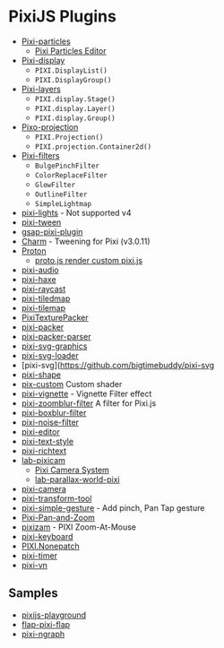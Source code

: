 # PixiJS Plugins

- [Pixi-particles](https://github.com/pixijs/pixi-particles)
  - [Pixi Particles Editor](http://pixijs.github.io/pixi-particles-editor/)
- [Pixi-display](http://pixijs.github.io/examples/required/plugins/pixi-display.js) 
  - `PIXI.DisplayList()`
  - `PIXI.DisplayGroup()`
- [Pixi-layers](http://pixijs.github.io/examples/required/plugins/pixi-layers.js)
  - `PIXI.display.Stage()`
  - `PIXI.display.Layer()`
  - `PIXI.display.Group()`
- [Pixo-projection](http://pixijs.github.io/examples/required/plugins/pixi-projection.js)
  - `PIXI.Projection()`
  - `PIXI.projection.Container2d()`
- [Pixi-filters](http://pixijs.github.io/examples/required/plugins/pixi-extra-filters.js) 
  - `BulgePinchFilter`
  - `ColorReplaceFilter`
  - `GlowFilter`
  - `OutlineFilter`
  - `SimpleLightmap`
- [pixi-lights](https://github.com/pixijs/pixi-lights) - Not supported v4
- [pixi-tween](https://github.com/Nazariglez/pixi-tween)
- [gsap-pixi-plugin](https://github.com/noprotocol/gsap-pixi-plugin)
- [Charm](https://github.com/kittykatattack/charm) - Tweening for Pixi (v3.0.11)
- [Proton](http://www.a-jie.cn/proton/) 
  - [proto.js render custom pixi.js](http://www.a-jie.cn/proton/example/render/custom/pixijs.html)
- [pixi-audio](https://github.com/Nazariglez/pixi-audio)
- [pixi-haxe](https://github.com/pixijs/pixi-haxe)
- [pixi-raycast](https://github.com/lewispollard/pixi-raycast)
- [pixi-tiledmap](https://github.com/riebel/pixi-tiledmap)
- [pixi-tilemap](https://github.com/pixijs/pixi-tilemap)
- [PixiTexturePacker](https://github.com/SebastianNette/PixiTexturePacker)
- [pixi-packer](https://github.com/Gamevy/pixi-packer)
- [pixi-packer-parser](https://github.com/Gamevy/pixi-packer-parser)
- [pixi-svg-graphics](https://github.com/GreyRook/pixi-svg-graphics)
- [pixi-svg-loader](https://github.com/blunt1337/pixi-svg-loader)
- [pixi-svg](https://github.com/bigtimebuddy/pixi-svg
- [pixi-shape](https://github.com/snowcxt/pixi-shape)
- [pix-custom](https://github.com/edankwan/pixi-custom) Custom shader
- [pixi-vignette](https://github.com/samgiles/pixi-vignette) - Vignette Filter effect
- [pixi-zoomblur-filter](https://github.com/superguigui/pixi-zoomblur-filter) A filter for Pixi.js
- [pixi-boxblur-filter](https://github.com/superguigui/pixi-boxblur-filter)
- [pixi-noise-filter](https://github.com/rjanicek/pixi-noise-filter)
- [pixi-editor](https://github.com/antirek/pixi-editor)
- [pixi-text-style](https://github.com/pixijs/pixi-text-style)
- [pixi-richtext](https://github.com/avgjs/pixi-richtext)
- [lab-pixicam](https://github.com/georgiee/lab-pixicam) 
  - [Pixi Camera System](http://www.kaleadis.de/lab/04-pixi-cam/)
  - [lab-parallax-world-pixi](http://georgiee.github.io/lab-parallax-world-pixi/)
- [pixi-camera](https://github.com/beeglebug/pixi-camera)
- [pixi-transform-tool](https://github.com/mrgoonie/pixi-transform-tool)
- [pixi-simple-gesture](https://github.com/dekimasoon/pixi-simple-gesture) - Add pinch, Pan Tap gesture
- [Pixi-Pan-and-Zoom](https://github.com/Arduinology/Pixi-Pan-and-Zoom)
- [pixizam](https://github.com/eiridescent/pixizam) - PIXI Zoom-At-Mouse
- [pixi-keyboard](https://github.com/Nazariglez/pixi-keyboard)
- [PIXI.Nonepatch](https://github.com/SebastianNette/PIXI.NinePatch)
- [pixi-timer](https://github.com/Nazariglez/pixi-timer)
- [pixi-vn](https://github.com/lealeelu/pixi-vn)

## Samples
- [pixijs-playground](https://github.com/nextorigin/pixijs-playground)
- [flap-pixi-flap](https://github.com/GoodBoyDigital/flap-pixi-flap)
- [pixi-ngraph](https://github.com/gouldingken/pixi-ngraph)

